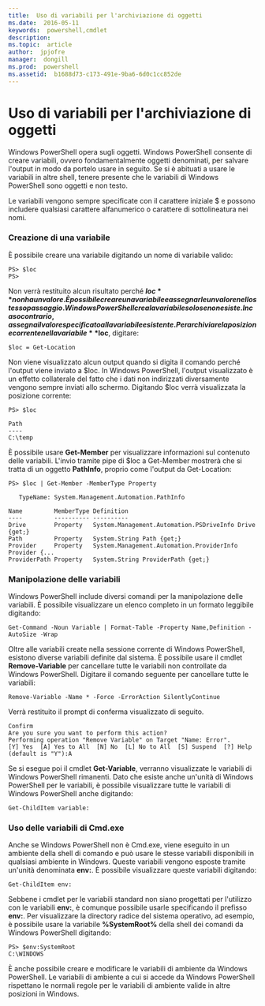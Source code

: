 ```yaml
---
title:  Uso di variabili per l'archiviazione di oggetti
ms.date:  2016-05-11
keywords:  powershell,cmdlet
description:  
ms.topic:  article
author:  jpjofre
manager:  dongill
ms.prod:  powershell
ms.assetid:  b1688d73-c173-491e-9ba6-6d0c1cc852de
---
```


# Uso di variabili per l'archiviazione di oggetti
Windows PowerShell opera sugli oggetti. Windows PowerShell consente di creare variabili, ovvero fondamentalmente oggetti denominati, per salvare l'output in modo da portelo usare in seguito. Se si è abituati a usare le variabili in altre shell, tenere presente che le variabili di Windows PowerShell sono oggetti e non testo.

Le variabili vengono sempre specificate con il carattere iniziale $ e possono includere qualsiasi carattere alfanumerico o carattere di sottolineatura nei nomi.

### Creazione di una variabile
È possibile creare una variabile digitando un nome di variabile valido:

```
PS> $loc
PS>
```

Non verrà restituito alcun risultato perché **$loc** non ha un valore. È possibile creare una variabile e assegnarle un valore nello stesso passaggio. Windows PowerShell crea la variabile solo se non esiste. In caso contrario, assegna il valore specificato alla variabile esistente. Per archiviare la posizione corrente nella variabile **$loc**, digitare:

```
$loc = Get-Location
```

Non viene visualizzato alcun output quando si digita il comando perché l'output viene inviato a $loc. In Windows PowerShell, l'output visualizzato è un effetto collaterale del fatto che i dati non indirizzati diversamente vengono sempre inviati allo schermo. Digitando $loc verrà visualizzata la posizione corrente:

```
PS> $loc

Path
----
C:\temp
```

È possibile usare **Get-Member** per visualizzare informazioni sul contenuto delle variabili. L'invio tramite pipe di $loc a Get-Member mostrerà che si tratta di un oggetto **PathInfo**, proprio come l'output da Get-Location:

```
PS> $loc | Get-Member -MemberType Property

   TypeName: System.Management.Automation.PathInfo

Name         MemberType Definition
----         ---------- ----------
Drive        Property   System.Management.Automation.PSDriveInfo Drive {get;}
Path         Property   System.String Path {get;}
Provider     Property   System.Management.Automation.ProviderInfo Provider {...
ProviderPath Property   System.String ProviderPath {get;}
```

### Manipolazione delle variabili
Windows PowerShell include diversi comandi per la manipolazione delle variabili. È possibile visualizzare un elenco completo in un formato leggibile digitando:

```
Get-Command -Noun Variable | Format-Table -Property Name,Definition -AutoSize -Wrap
```

Oltre alle variabili create nella sessione corrente di Windows PowerShell, esistono diverse variabili definite dal sistema. È possibile usare il cmdlet **Remove-Variable** per cancellare tutte le variabili non controllate da Windows PowerShell. Digitare il comando seguente per cancellare tutte le variabili:

```
Remove-Variable -Name * -Force -ErrorAction SilentlyContinue
```

Verrà restituito il prompt di conferma visualizzato di seguito.

```
Confirm
Are you sure you want to perform this action?
Performing operation "Remove Variable" on Target "Name: Error".
[Y] Yes  [A] Yes to All  [N] No  [L] No to All  [S] Suspend  [?] Help
(default is "Y"):A
```

Se si esegue poi il cmdlet **Get-Variable**, verranno visualizzate le variabili di Windows PowerShell rimanenti. Dato che esiste anche un'unità di Windows PowerShell per le variabili, è possibile visualizzare tutte le variabili di Windows PowerShell anche digitando:

```
Get-ChildItem variable:
```

### Uso delle variabili di Cmd.exe
Anche se Windows PowerShell non è Cmd.exe, viene eseguito in un ambiente della shell di comando e può usare le stesse variabili disponibili in qualsiasi ambiente in Windows. Queste variabili vengono esposte tramite un'unità denominata **env:**. È possibile visualizzare queste variabili digitando:

```
Get-ChildItem env:
```

Sebbene i cmdlet per le variabili standard non siano progettati per l'utilizzo con le variabili **env:**, è comunque possibile usarle specificando il prefisso **env:**. Per visualizzare la directory radice del sistema operativo, ad esempio, è possibile usare la variabile **%SystemRoot%** della shell dei comandi da Windows PowerShell digitando:

```
PS> $env:SystemRoot
C:\WINDOWS
```

È anche possibile creare e modificare le variabili di ambiente da Windows PowerShell. Le variabili di ambiente a cui si accede da Windows PowerShell rispettano le normali regole per le variabili di ambiente valide in altre posizioni in Windows.



<!--HONumber=May16_HO2-->


